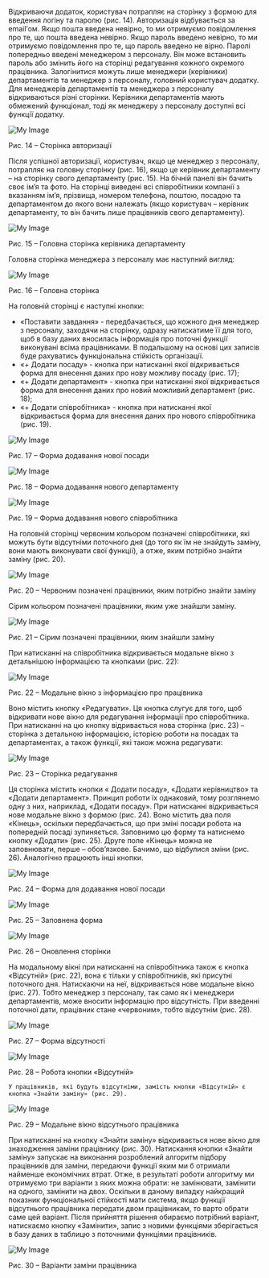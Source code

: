 Відкриваючи додаток, користувач потрапляє на сторінку з формою для введення логіну та паролю (рис. 14). Авторизація відбувається за email’ом. Якщо пошта введена невірно, то ми отримуємо повідомлення про те, що пошта введена невірно. Якщо пароль введено невірно, то ми отримуємо повідомлення про те, що пароль введено не вірно.
Паролі попередньо введені менеджером з персоналу. Він може встановить пароль або змінить його на сторінці редагування кожного окремого працівника. Залогінитися можуть лише менеджери (керівники) департаментів та менеджер з персоналу, головний користувач додатку. Для менеджерів департаментів та менеджера з персоналу відкриваються різні сторінки. Керівники департаментів мають обмежений функціонал, тоді як менеджеру з персоналу доступні всі функції додатку. 

![My Image](./description_images//1.png)

Рис. 14 – Сторінка авторизації

Після успішної авторизації, користувач, якщо це менеджер з персоналу, потрапляє на головну сторінку (рис. 16),  якщо це керівник департаменту – на сторінку свого департаменту (рис. 15).  На бічній панелі він бачить своє ім’я та фото. На сторінці виведені всі співробітники компанії з вказанням ім’я, прізвища, номером телефона, поштою, посадою та департаментом до якого вони належать (якщо користувач – керівник департаменту, то він бачить лише працівників свого департаменту). 

![My Image](./description_images//2.png)

Рис. 15 – Головна сторінка керівника департаменту

Головна сторінка менеджера з персоналу має наступний вигляд:

![My Image](./description_images//3.png)

Рис. 16 – Головна сторінка

На головній сторінці є наступні кнопки:
- «Поставити завдання» - передбачається, що кожного дня менеджер з персоналу, заходячи на сторінку, одразу натискатиме її для того, щоб в базу даних вносилась інформація про поточні функції виконувані всіма працівниками. В подальшому на основі цих записів буде рахуватись функціональна стійкість організації.
- «+ Додати посаду» - кнопка при натисканні якої відкривається форма для внесення даних про нову можливу посаду (рис. 17);
- «+ Додати департамент» - кнопка при натисканні якої відкривається форма для внесення даних про новий можливий департамент (рис. 18);
- «+ Додати співробітника» - кнопка при натисканні якої відкривається форма для внесення даних про нового співробітника (рис. 19).

![My Image](./description_images//4.png)

Рис. 17 – Форма додавання нової посади

![My Image](./description_images//5.png)

Рис. 18 – Форма додавання нового департаменту

![My Image](./description_images//6.png)

Рис. 19 – Форма додавання нового співробітника

На головній сторінці червоним кольором позначені співробітники, які можуть бути відсутніми поточного дня (до того як їм не знайдуть заміну, вони мають виконувати свої функції), а отже, яким потрібно знайти заміну (рис. 20).

![My Image](./description_images//7.png)

Рис. 20 – Червоним позначені працівники, яким потрібно знайти заміну

Сірим кольором позначені працівники, яким уже знайшли заміну.

![My Image](./description_images//8.png)

Рис. 21 – Сірим позначені працівники, яким знайшли заміну

При натисканні на співробітника відкривається модальне вікно з детальнішою інформацією та кнопками (рис. 22):

![My Image](./description_images//9.png)

Рис. 22 – Модальне вікно з інформацією про працівника

Воно містить кнопку «Редагувати». Ця кнопка слугує для того, щоб відкривати нове вікно для редагування інформації про співробітника. При натисканні на цю кнопку відривається нова сторінка (рис. 23) – сторінка з детальною інформацією, історією роботи на посадах та департаментах, а також функції, які також можна редагувати:

![My Image](./description_images//10.png)

Рис. 23 – Сторінка редагування

Ця сторінка містить кнопки « Додати посаду», «Додати керівництво» та «Додати департамент». Принцип роботи їх однаковий, тому розглянемо одну з них, наприклад, «Додати посаду». При натисканні відкривається нове модальне вікно з формою (рис. 24). Воно містить два поля «Кінець», оскільки передбачається, що при зміні посади робота на попередній посаді зупиняється. Заповнимо цю форму та натиснемо кнопку «Додати» (рис. 25). Друге поле «Кінець» можна не заповнювати, перше – обов’язкове. Бачимо, що відбулися зміни (рис. 26). Аналогічно працюють інші кнопки.

![My Image](./description_images//12.png)

Рис. 24 – Форма для додавання нової посади

![My Image](./description_images//13.png)

Рис. 25 – Заповнена форма

![My Image](./description_images//14.png)

Рис. 26 – Оновлення сторінки

На модальному вікні при натисканні на співробітника також є кнопка «Відсутній» (рис. 22), вона є тільки у співробітників, які присутні поточного дня. Натискаючи на неї, відкривається нове модальне вікно (рис. 27). Тобто менеджер з персоналу, так само як і менеджери департаментів, може вносити інформацію про відсутність. При введенні поточної дати, працівник стане «червоним», тобто відсутнім (рис. 28).

![My Image](./description_images//15.png)

Рис. 27 – Форма відсутності

![My Image](./description_images//16.png)

Рис. 28 – Робота кнопки «Відсутній»

	У працівників, які будуть відсутніми, замість кнопки «Відсутній» є кнопка «Знайти заміну» (рис. 29). 
	
![My Image](./description_images//17.png)	

Рис. 29 – Модальне вікно відсутнього працівника

При натисканні на кнопку «Знайти заміну» відкривається нове вікно для знаходження заміни працівнику (рис. 30). Натискання кнопки «Знайти заміну» запускає на виконання розроблений алгоритм підбору працівників для заміни, передаючи функції яким ми б отримали найменше економічних втрат. Отже, в результаті роботи алгоритму ми отримуємо три варіанти з яких можна обрати: не замінювати, замінити на одного, замінити на двох. Оскільки в даному випадку найкращий показник функціональної стійкості мати система, якщо функції відсутнього працівника передати двом працівникам, то варто обрати саме цей варіант. Після прийняття рішення обираємо потрібний варіант, натискаємо кнопку «Замінити», запис з новими функціями зберігається в базу даних в таблицю з поточними функціями працівників.

![My Image](./description_images//18.png)



Рис. 30 – Варіанти заміни працівника


